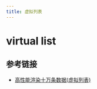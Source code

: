 ```yaml
---
title: 虚拟列表
---
```


# virtual list

## 参考链接

- [高性能渲染十万条数据(虚拟列表)](https://mp.weixin.qq.com/s/8uttkBw-dwYXsybKePQ3nA)
